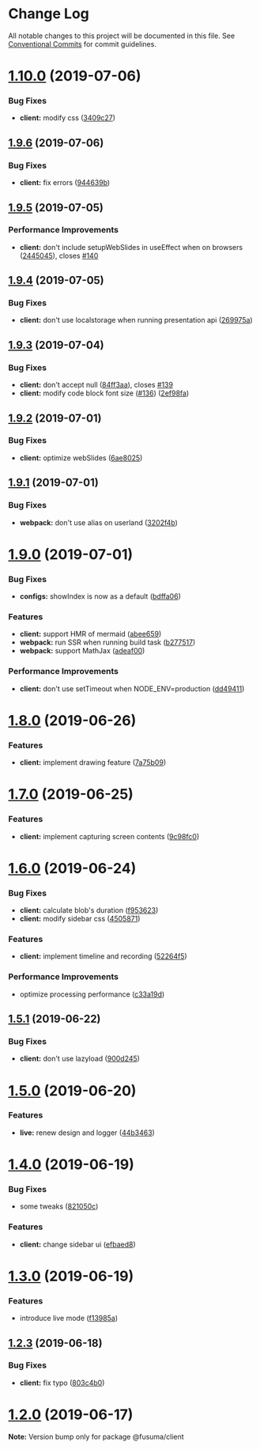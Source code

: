 # Change Log

All notable changes to this project will be documented in this file.
See [Conventional Commits](https://conventionalcommits.org) for commit guidelines.

# [1.10.0](https://github.com/hiroppy/fusuma/compare/v1.9.6...v1.10.0) (2019-07-06)

### Bug Fixes

- **client:** modify css ([3409c27](https://github.com/hiroppy/fusuma/commit/3409c27))

## [1.9.6](https://github.com/hiroppy/fusuma/compare/v1.9.5...v1.9.6) (2019-07-06)

### Bug Fixes

- **client:** fix errors ([944639b](https://github.com/hiroppy/fusuma/commit/944639b))

## [1.9.5](https://github.com/hiroppy/fusuma/compare/v1.9.4...v1.9.5) (2019-07-05)

### Performance Improvements

- **client:** don't include setupWebSlides in useEffect when on browsers ([2445045](https://github.com/hiroppy/fusuma/commit/2445045)), closes [#140](https://github.com/hiroppy/fusuma/issues/140)

## [1.9.4](https://github.com/hiroppy/fusuma/compare/v1.9.3...v1.9.4) (2019-07-05)

### Bug Fixes

- **client:** don't use localstorage when running presentation api ([269975a](https://github.com/hiroppy/fusuma/commit/269975a))

## [1.9.3](https://github.com/hiroppy/fusuma/compare/v1.9.2...v1.9.3) (2019-07-04)

### Bug Fixes

- **client:** don't accept null ([84ff3aa](https://github.com/hiroppy/fusuma/commit/84ff3aa)), closes [#139](https://github.com/hiroppy/fusuma/issues/139)
- **client:** modify code block font size ([#136](https://github.com/hiroppy/fusuma/issues/136)) ([2ef98fa](https://github.com/hiroppy/fusuma/commit/2ef98fa))

## [1.9.2](https://github.com/hiroppy/fusuma/compare/v1.9.1...v1.9.2) (2019-07-01)

### Bug Fixes

- **client:** optimize webSlides ([6ae8025](https://github.com/hiroppy/fusuma/commit/6ae8025))

## [1.9.1](https://github.com/hiroppy/fusuma/compare/v1.9.0...v1.9.1) (2019-07-01)

### Bug Fixes

- **webpack:** don't use alias on userland ([3202f4b](https://github.com/hiroppy/fusuma/commit/3202f4b))

# [1.9.0](https://github.com/hiroppy/fusuma/compare/v1.8.0...v1.9.0) (2019-07-01)

### Bug Fixes

- **configs:** showIndex is now as a default ([bdffa06](https://github.com/hiroppy/fusuma/commit/bdffa06))

### Features

- **client:** support HMR of mermaid ([abee659](https://github.com/hiroppy/fusuma/commit/abee659))
- **webpack:** run SSR when running build task ([b277517](https://github.com/hiroppy/fusuma/commit/b277517))
- **webpack:** support MathJax ([adeaf00](https://github.com/hiroppy/fusuma/commit/adeaf00))

### Performance Improvements

- **client:** don't use setTimeout when NODE_ENV=production ([dd49411](https://github.com/hiroppy/fusuma/commit/dd49411))

# [1.8.0](https://github.com/hiroppy/fusuma/compare/v1.7.0...v1.8.0) (2019-06-26)

### Features

- **client:** implement drawing feature ([7a75b09](https://github.com/hiroppy/fusuma/commit/7a75b09))

# [1.7.0](https://github.com/hiroppy/fusuma/compare/v1.6.0...v1.7.0) (2019-06-25)

### Features

- **client:** implement capturing screen contents ([9c98fc0](https://github.com/hiroppy/fusuma/commit/9c98fc0))

# [1.6.0](https://github.com/hiroppy/fusuma/compare/v1.5.1...v1.6.0) (2019-06-24)

### Bug Fixes

- **client:** calculate blob's duration ([f953623](https://github.com/hiroppy/fusuma/commit/f953623))
- **client:** modify sidebar css ([4505871](https://github.com/hiroppy/fusuma/commit/4505871))

### Features

- **client:** implement timeline and recording ([52264f5](https://github.com/hiroppy/fusuma/commit/52264f5))

### Performance Improvements

- optimize processing performance ([c33a19d](https://github.com/hiroppy/fusuma/commit/c33a19d))

## [1.5.1](https://github.com/hiroppy/fusuma/compare/v1.5.0...v1.5.1) (2019-06-22)

### Bug Fixes

- **client:** don't use lazyload ([900d245](https://github.com/hiroppy/fusuma/commit/900d245))

# [1.5.0](https://github.com/hiroppy/fusuma/compare/v1.4.2...v1.5.0) (2019-06-20)

### Features

- **live:** renew design and logger ([44b3463](https://github.com/hiroppy/fusuma/commit/44b3463))

# [1.4.0](https://github.com/hiroppy/fusuma/compare/v1.3.0...v1.4.0) (2019-06-19)

### Bug Fixes

- some tweaks ([821050c](https://github.com/hiroppy/fusuma/commit/821050c))

### Features

- **client:** change sidebar ui ([efbaed8](https://github.com/hiroppy/fusuma/commit/efbaed8))

# [1.3.0](https://github.com/hiroppy/fusuma/compare/v1.2.3...v1.3.0) (2019-06-19)

### Features

- introduce live mode ([f13985a](https://github.com/hiroppy/fusuma/commit/f13985a))

## [1.2.3](https://github.com/hiroppy/fusuma/compare/v1.2.2...v1.2.3) (2019-06-18)

### Bug Fixes

- **client:** fix typo ([803c4b0](https://github.com/hiroppy/fusuma/commit/803c4b0))

# [1.2.0](https://github.com/hiroppy/fusuma/compare/v1.1.2...v1.2.0) (2019-06-17)

**Note:** Version bump only for package @fusuma/client

